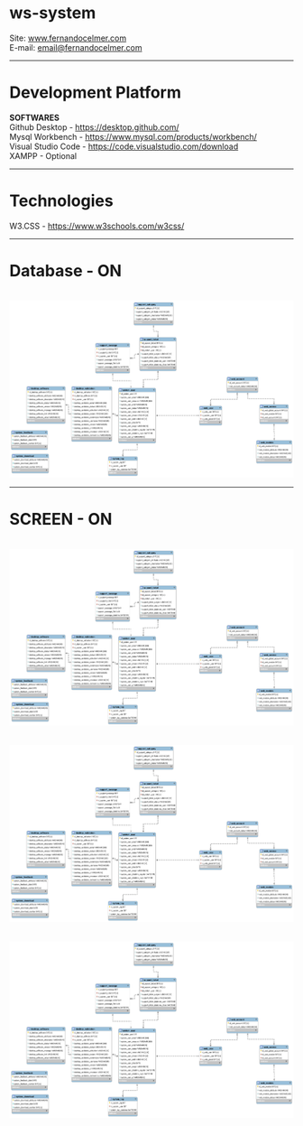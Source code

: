 # ws-system

Site: www.fernandocelmer.com
</br>
E-mail: email@fernandocelmer.com
________________________________

# Development Platform
<b>SOFTWARES</b><br>
Github Desktop - https://desktop.github.com/ <br>
Mysql Workbench - https://www.mysql.com/products/workbench/ <br>
Visual Studio Code - https://code.visualstudio.com/download <br>
XAMPP - Optional
________________________________

# Technologies
W3.CSS - https://www.w3schools.com/w3css/ <br> 
________________________________

# Database - ON
<br>
<img src="https://github.com/FernandoCelmer/ws-system/blob/master/DataBase/db_system.png?raw=true"></p>

________________________________

# SCREEN - ON 
<br>
<img src="https://github.com/FernandoCelmer/ws-system/blob/master/DataBase/db_system.png?raw=true"></p>
<br>
<img src="https://github.com/FernandoCelmer/ws-system/blob/master/DataBase/db_system.png?raw=true"></p>
<br>
<img src="https://github.com/FernandoCelmer/ws-system/blob/master/DataBase/db_system.png?raw=true"></p>
